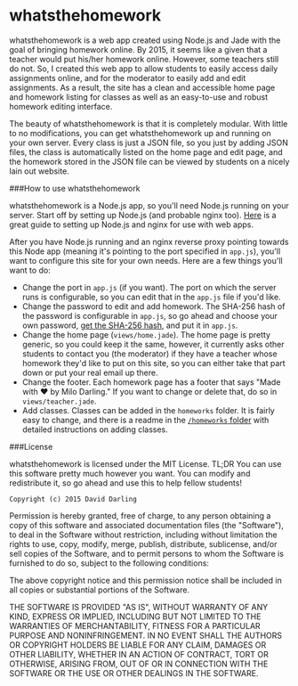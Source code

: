whatsthehomework
=============

whatsthehomework is a web app created using Node.js and Jade with the goal of bringing homework online. By 2015, it seems like a given that a teacher would put his/her homework online. However, some teachers still do not. So, I created this web app to allow students to easily access daily assignments online, and for the moderator to easily add and edit assignments. As a result, the site has a clean and accessible home page and homework listing for classes as well as an easy-to-use and robust homework editing interface.

The beauty of whatsthehomework is that it is completely modular. With little to no modifications, you can get whatsthehomework up and running on your own server. Every class is just a JSON file, so you just by adding JSON files, the class is automatically listed on the home page and edit page, and the homework stored in the JSON file can be viewed by students on a nicely lain out website.

###How to use whatsthehomework

whatsthehomework is a Node.js app, so you'll need Node.js running on your server. Start off by setting up Node.js (and probable nginx too). [Here](https://www.digitalocean.com/community/tutorials/how-to-set-up-a-node-js-application-for-production-on-ubuntu-14-04) is a great guide to setting up Node.js and nginx for use with web apps.

After you have Node.js running and an nginx reverse proxy pointing towards this Node app (meaning it's pointing to the port specified in `app.js`), you'll want to configure this site for your own needs. Here are a few things you'll want to do:

* Change the port in `app.js` (if you want). The port on which the server runs is configurable, so you can edit that in the `app.js` file if you'd like.
* Change the password to edit and add homework. The SHA-256 hash of the password is configurable in `app.js`, so go ahead and choose your own password, [get the SHA-256 hash](http://www.xorbin.com/tools/sha256-hash-calculator), and put it in `app.js`.
* Change the home page (`views/home.jade`). The home page is pretty generic, so you could keep it the same, however, it currently asks other students to contact you (the moderator) if they have a teacher whose homework they'd like to put on this site, so you can either take that part down or put your real email up there.
* Change the footer. Each homework page has a footer that says "Made with ♥ by Milo Darling." If you want to change or delete that, do so in `views/teacher.jade`.
* Add classes. Classes can be added in the `homeworks` folder. It is fairly easy to change, and there is a readme in the [`/homeworks` folder](/homeworks) with detailed instructions on adding classes.

###License

whatsthehomework is licensed under the MIT License. TL;DR You can use this software pretty much however you want. You can modify and redistribute it, so go ahead and use this to help fellow students!

    Copyright (c) 2015 David Darling



Permission is hereby granted, free of charge, to any person obtaining a copy
of this software and associated documentation files (the "Software"), to deal
in the Software without restriction, including without limitation the rights
to use, copy, modify, merge, publish, distribute, sublicense, and/or sell
copies of the Software, and to permit persons to whom the Software is
furnished to do so, subject to the following conditions:



The above copyright notice and this permission notice shall be included in
all copies or substantial portions of the Software.



THE SOFTWARE IS PROVIDED "AS IS", WITHOUT WARRANTY OF ANY KIND, EXPRESS OR
IMPLIED, INCLUDING BUT NOT LIMITED TO THE WARRANTIES OF MERCHANTABILITY,
FITNESS FOR A PARTICULAR PURPOSE AND NONINFRINGEMENT.  IN NO EVENT SHALL THE
AUTHORS OR COPYRIGHT HOLDERS BE LIABLE FOR ANY CLAIM, DAMAGES OR OTHER
LIABILITY, WHETHER IN AN ACTION OF CONTRACT, TORT OR OTHERWISE, ARISING FROM,
OUT OF OR IN CONNECTION WITH THE SOFTWARE OR THE USE OR OTHER DEALINGS IN
THE SOFTWARE.